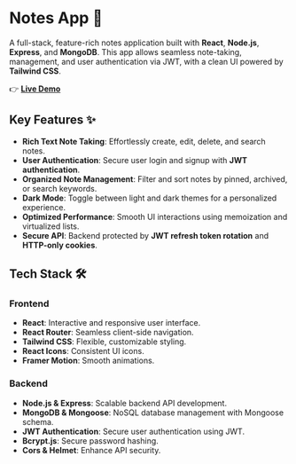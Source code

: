 # Notes App 📝

A full-stack, feature-rich notes application built with **React**, **Node.js**, **Express**, and **MongoDB**. This app allows seamless note-taking, management, and user authentication via JWT, with a clean UI powered by **Tailwind CSS**.

👉 **[Live Demo](https://notes-yingping.vercel.app/login)**

## Key Features ✨
- **Rich Text Note Taking**: Effortlessly create, edit, delete, and search notes.
- **User Authentication**: Secure user login and signup with **JWT authentication**.
- **Organized Note Management**: Filter and sort notes by pinned, archived, or search keywords.
- **Dark Mode**: Toggle between light and dark themes for a personalized experience.
- **Optimized Performance**: Smooth UI interactions using memoization and virtualized lists.
- **Secure API**: Backend protected by **JWT refresh token rotation** and **HTTP-only cookies**.

## Tech Stack 🛠
### Frontend
- **React**: Interactive and responsive user interface.
- **React Router**: Seamless client-side navigation.
- **Tailwind CSS**: Flexible, customizable styling.
- **React Icons**: Consistent UI icons.
- **Framer Motion**: Smooth animations.

### Backend
- **Node.js & Express**: Scalable backend API development.
- **MongoDB & Mongoose**: NoSQL database management with Mongoose schema.
- **JWT Authentication**: Secure user authentication using JWT.
- **Bcrypt.js**: Secure password hashing.
- **Cors & Helmet**: Enhance API security.

